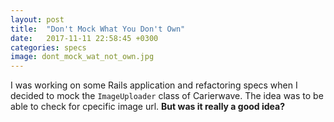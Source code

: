 ```yaml
---
layout: post
title:  "Don't Mock What You Don't Own"
date:   2017-11-11 22:58:45 +0300
categories: specs
image: dont_mock_wat_not_own.jpg
---
```


I was working on some Rails application and refactoring specs when I decided to mock the `ImageUploader` class of Carierwave. The idea was to be able to check for cpecific image url. __But was it really a good idea?__


